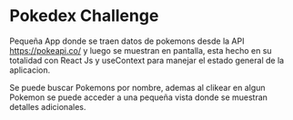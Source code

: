 # Pokedex Challenge

Pequeña App donde se traen datos de pokemons desde la API https://pokeapi.co/ y luego se muestran en pantalla, esta hecho en su totalidad con React Js y useContext para manejar el estado general de la aplicacion. 

Se puede buscar Pokemons por nombre, ademas al clikear en algun Pokemon se puede acceder a una pequeña vista donde se muestran detalles adicionales.

